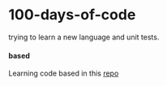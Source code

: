 # 100-days-of-code

trying to learn a new language and unit tests.


#### based
Learning code based in this [repo](https://github.com/IAPOLINARIO/100-days-of-code)
